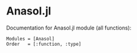 # Anasol.jl

Documentation for Anasol.jl module (all functions):

```@autodocs
Modules = [Anasol]
Order   = [:function, :type]
```